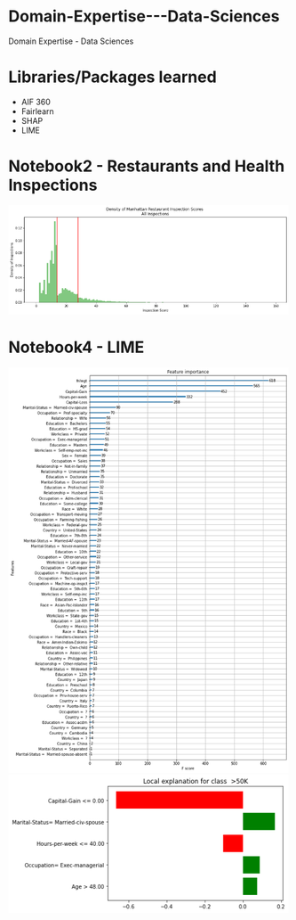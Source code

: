 # Domain-Expertise---Data-Sciences
Domain Expertise - Data Sciences

# Libraries/Packages learned
- AIF 360
- Fairlearn
- SHAP
- LIME

# Notebook2 - Restaurants and Health Inspections
![](https://github.com/ashwinpn/Domain-Expertise---Data-Sciences/blob/main/assets/Manhattan_before.png)

# Notebook4 - LIME
![](https://github.com/ashwinpn/Domain-Expertise---Data-Sciences/blob/main/assets/Feature_importance_LIME.png)
![](https://github.com/ashwinpn/Domain-Expertise---Data-Sciences/blob/main/assets/Local_explanation_LIME.png)

